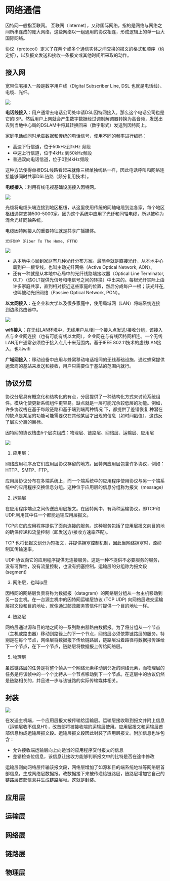 # 网络通信

因特网一般指互联网。 互联网（internet），又称国际网络，指的是网络与网络之间所串连成的庞大网络，这些网络以一组通用的协议相连，形成逻辑上的单一巨大国际网络。


协议（protocol）定义了在两个或多个通信实体之间交换的报文的格式和顺序（约定好），以及报文发送和接收一条报文或其他时间所采取的动作。

## 接入网

宽带住宅接入一般是数字用户线（Digital Subscriber Line, DSL 也就是电话线）、电缆、光纤。

![](./img/net/dslam.png)

**电话线接入**：用户通常去电话公司处申请DSL因特网接入。那么这个电话公司也是它的ISP。然后用户上网就会产生数字数据经过调制解调器转换为高音频，发送出去到当地中心局的DSLAM中将其转换回来（数字形式）发送到因特网上。

家庭电话线同时承载数据和传统的电话信号，使用不同的频率进行编码：

- 高速下行信道，位于50kHz到1kHz 频段
- 中速上行信道，位于4kHz 到50kHz频段
- 普通双向电话信道，位于0到4kHz频段

这种方法使得单根DSL线路看起来就像三根单独线路一样，因此电话呼叫和网络连接能够同时共享DSL链路（频分复用技术）。

**电缆接入**：利用有线电视基础设施接入因特网。

![](./img/net/cmts.png)

光缆将电缆头端连接到地区枢纽，从这里使用传统的同轴电缆到达各家，每个地区枢纽通常支持500-5000家。因为这个系统中应用了光纤和同轴电缆，所以被称为混合光纤同轴系统。

电缆因特网接入的重要特征就是共享广播媒体。


`光纤到户（Fiber To The Home, FTTH）` 

![](./img/net/FTTH.png)

- 从本地中心局到家庭有几种光纤分布方案。最简单就是直接光纤，从本地中心局到户一根专线。也叫主动光纤网络（Active Optical Network, AON）。
- 还有一种就是从本地中心局中的光纤线路端接收器（Optical Line Terminator, OLT）（该OLT提供光信号和电信号之间的转换）中出来的。每根光纤实际上由许多家庭共享，直到相对接近这些家庭的位置，然后分成每户一根；该光纤在,也叫被动光纤网络（Passive Optical Network, PON）。


**以太网接入**：在企业和大学以及很多家庭中，使用局域网（LAN）将端系统连接到边缘路由器中。

![](./img/net/lan.png)

**wifi接入**：在无线LAN环境中，无线用户从/到一个接入点发送/接收分组，该接入点与企业网连接（也有可能有线以太网），企业网在与有线因特网相连。一个无线LAN用户通常必须位于接入点几十米范围内。基于IEEE 802.11技术的虚线LAN接入，也叫wifi

**广域网接入**：移动设备中应用与蜂窝移动电话相同的无线基础设施，通过蜂窝提供运营商的基站来发送和接收，用户只需要位于基站的范围内就行。


## 协议分层


协议分层具有概念化和结构化的有点，分层提供了一种结构化方式来讨论系统组件。模块化使更新系统组件更容易。缺点就是一层可能冗余较低层的功能。例如，许多协议栈在基于每段链路和基于端到端两种情况
下，都提供了差错恢复 种潜在的缺点是某层的功能可能需要仅在其他某层才出现的信息（如时间戳值），这违反了层次分离的目标。

因特网的协议栈由5个层次组成：物理层、链路层、网络层、运输层、应用层

![](./img/net/iso.png)

1. 应用层：

网络应用程序及它们应用层协议存留的地方。因特网应用层包含许多协议，例如：HTTP、SMTP、FTP。

应用层协议分布在多端系统上，而一个端系统中的应用程序使用协议与另一个端系统中的应用程序交换信息分组。这种位于应用层的信息分组称为报文（message）

2. 运输层

在应用程序端点之间传送应用层报文。在因特网中，有两种运输协议，即TCP和UDP,利用其中任一个都能运输应用层报文。

TCP向它的应用程序提供了面向连接的服务。这种服务包括了应用层报文向目的地的确保传递和流量控制（即发送方/接收方速率匹配)。

TCP 也将长报文划分为短报文，并提供拥塞控制机制，因此当网络拥塞时，源抑制其传输速率。

UDP 协议向它的应用程序提供无连接服务。这是一种不提供不必要服务的服务，没有可靠性，没有流量控制，也没有拥塞控制。运输层的分组称为报文段 (segment)

3. 网络层，也叫ip层

因特网的网络层负责将称为数据报（datagram）的网络层分组从一台主机移动到另一台主机。在一台源主机中的因特网运输层协议 (TCP UDP) 向网络层递交运输层报文段和目的地址，就像通过邮政服务寄信件时提供一个目的地址一样。


4. 链路层

网络层通过源和目的地之间的一系列路由器路由数据报。为了将分组从一个节点（主机或路由器）移动到路径上的下一个节点，网络层必须依靠链路层的服务。特别是在每个节点，网络层将数据报下传给链路层，链路层沿着路径将数据报传递给下一个节点，在下一个节点，链路层将数据报上传给网络层。


5. 物理层

虽然链路层的任务是将整个帧从一个网络元素移动到邻近的网络元素，而物理层的任务是将该帧中的一个个比特从一个节点移动到下一个节点。在这层中的协议仍然是链路相关的，并且进一步与该链路的实际传输媒体相关。


## 封装

![](./img/net/fengzhuang.png)

在发送主机端，一个应用层报文被传输给运输层。运输层接收取到报文并附上信息（运输层收不信息H1），改首部将被接收端的运输层使用。应用层报文和运输层首部信息构成运输层报文段。运输层报文段因此封装了应用层报文。附加信息也许包含：

- 允许接收端运输层向上向适当的应用程序交付报文的信息
- 差错检查位信息，该信息让接收方能够判断报文中的比特是否在途中修改

运输层则向网络层传输该报文段，网络层增加了如源和目的端系统地址等网络层首部信息，生成网络层数据报。改数据接下来被传递给链路层，链路层增加它自己的链路层首部信息并生成链路层帧。这就是封装。




## 应用层

## 运输层

## 网络层

## 链路层

## 物理层












